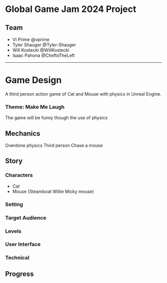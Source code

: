 # Global Game Jam 2024 Project



## Team
- Vi Prime @vprime
- Tyler Shauger @Tyler-Shauger
- Will Kostecki @WillKostecki
- Isaac Pahona @CheftoTheLeft

---

# Game Design

A third person action game of Cat and Mouse with physics in Unreal Engine.

### Theme: Make Me Laugh
The game will be funny though the use of physics

## Mechanics
Overdone physics
Third person
Chase a mouse


## Story

### Characters
- Cat
- Mouse (Steamboat Willie Micky mouse)

### Setting

### Target Audience

### Levels

### User Interface

### Technical


## Progress